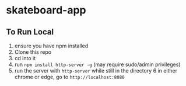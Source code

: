 # skateboard-app


## To Run Local ##

1. ensure you have npm installed
2. Clone this repo 
3. cd into it 
4. run `npm install http-server -g` (may require sudo/admin privileges)
5. run the server with `http-server` while still in the directory
6 in either chrome or edge, go to `http://localhost:8080`
